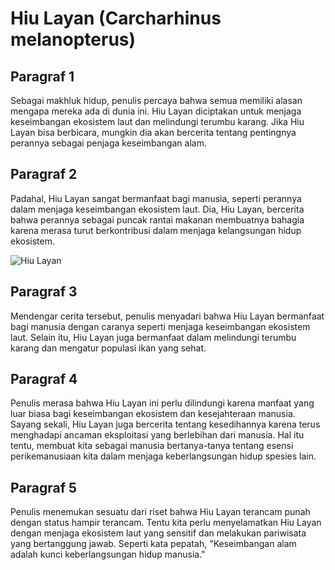 # Hiu Layan (Carcharhinus melanopterus)

## Paragraf 1

Sebagai makhluk hidup, penulis percaya bahwa semua memiliki alasan mengapa mereka ada di dunia ini. Hiu Layan diciptakan untuk menjaga keseimbangan ekosistem laut dan melindungi terumbu karang. Jika Hiu Layan bisa berbicara, mungkin dia akan bercerita tentang pentingnya perannya sebagai penjaga keseimbangan alam.

## Paragraf 2

Padahal, Hiu Layan sangat bermanfaat bagi manusia, seperti perannya dalam menjaga keseimbangan ekosistem laut. Dia, Hiu Layan, bercerita bahwa perannya sebagai puncak rantai makanan membuatnya bahagia karena merasa turut berkontribusi dalam menjaga kelangsungan hidup ekosistem.

![Hiu Layan](https://nakamaaquatics.id/wp-content/uploads/2018/11/Hiu-Karang-Blacktip-Si-Ikan-Hiu-Yang-Populer-Dipelihara.png)

## Paragraf 3

Mendengar cerita tersebut, penulis menyadari bahwa Hiu Layan bermanfaat bagi manusia dengan caranya seperti menjaga keseimbangan ekosistem laut. Selain itu, Hiu Layan juga bermanfaat dalam melindungi terumbu karang dan mengatur populasi ikan yang sehat.

## Paragraf 4

Penulis merasa bahwa Hiu Layan ini perlu dilindungi karena manfaat yang luar biasa bagi keseimbangan ekosistem dan kesejahteraan manusia. Sayang sekali, Hiu Layan juga bercerita tentang kesedihannya karena terus menghadapi ancaman eksploitasi yang berlebihan dari manusia. Hal itu tentu, membuat kita sebagai manusia bertanya-tanya tentang esensi perikemanusiaan kita dalam menjaga keberlangsungan hidup spesies lain.

## Paragraf 5

Penulis menemukan sesuatu dari riset bahwa Hiu Layan terancam punah dengan status hampir terancam. Tentu kita perlu menyelamatkan Hiu Layan dengan menjaga ekosistem laut yang sensitif dan melakukan pariwisata yang bertanggung jawab. Seperti kata pepatah, "Keseimbangan alam adalah kunci keberlangsungan hidup manusia."
